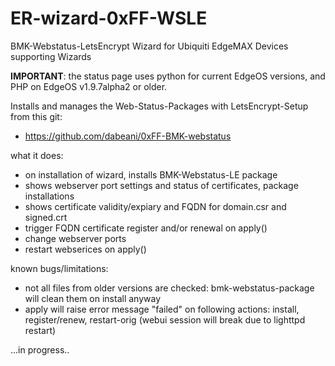 # ER-wizard-0xFF-WSLE
BMK-Webstatus-LetsEncrypt Wizard for Ubiquiti EdgeMAX Devices supporting Wizards 

**IMPORTANT**: the status page uses python for current EdgeOS versions, and PHP on EdgeOS v1.9.7alpha2 or older.

Installs and manages the Web-Status-Packages with LetsEncrypt-Setup from this git:
+ https://github.com/dabeani/0xFF-BMK-webstatus

what it does:
- on installation of wizard, installs BMK-Webstatus-LE package
- shows webserver port settings and status of certificates, package installations
- shows certificate validity/expiary and FQDN for domain.csr and signed.crt
- trigger FQDN certificate register and/or renewal on apply()
- change webserver ports
- restart webserices on apply()

known bugs/limitations:
- not all files from older versions are checked: bmk-webstatus-package will clean them on install anyway
- apply will raise error message "failed" on following actions: 
  install, register/renew, restart-orig (webui session will break due to lighttpd restart)

...in progress..
